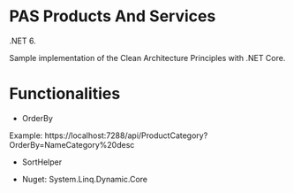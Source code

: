 # PAS Products And Services
.NET 6.

Sample implementation of the Clean Architecture Principles with .NET Core. 

# Functionalities
- OrderBy

Example:
https://localhost:7288/api/ProductCategory?OrderBy=NameCategory%20desc

- SortHelper



- Nuget: System.Linq.Dynamic.Core
